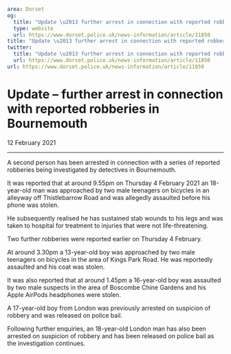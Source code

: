 ```yaml
area: Dorset
og:
  title: "Update \u2013 further arrest in connection with reported robberies in Bournemouth"
  type: website
  url: https://www.dorset.police.uk/news-information/article/11850
title: "Update \u2013 further arrest in connection with reported robberies in Bournemouth |"
twitter:
  title: "Update \u2013 further arrest in connection with reported robberies in Bournemouth"
  url: https://www.dorset.police.uk/news-information/article/11850
url: https://www.dorset.police.uk/news-information/article/11850
```

# Update – further arrest in connection with reported robberies in Bournemouth

12 February 2021

* * *

A second person has been arrested in connection with a series of reported robberies being investigated by detectives in Bournemouth.

It was reported that at around 9.55pm on Thursday 4 February 2021 an 18-year-old man was approached by two male teenagers on bicycles in an alleyway off Thistlebarrow Road and was allegedly assaulted before his phone was stolen.

He subsequently realised he has sustained stab wounds to his legs and was taken to hospital for treatment to injuries that were not life-threatening.

Two further robberies were reported earlier on Thursday 4 February.

At around 3.30pm a 13-year-old boy was approached by two male teenagers on bicycles in the area of Kings Park Road. He was reportedly assaulted and his coat was stolen.

It was also reported that at around 1.45pm a 16-year-old boy was assaulted by two male suspects in the area of Boscombe Chine Gardens and his Apple AirPods headphones were stolen.

A 17-year-old boy from London was previously arrested on suspicion of robbery and was released on police bail.

Following further enquiries, an 18-year-old London man has also been arrested on suspicion of robbery and has been released on police bail as the investigation continues.
